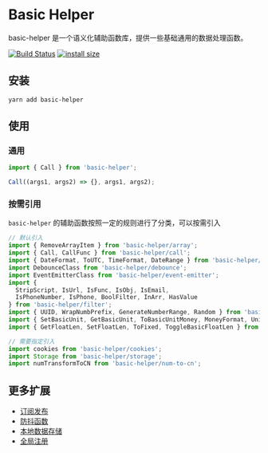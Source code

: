 # Basic Helper

basic-helper 是一个语义化辅助函数库，提供一些基础通用的数据处理函数。

[![Build Status](https://travis-ci.com/SANGET/basic-helper-js.svg?branch=master)](https://travis-ci.com/SANGET/basic-helper-js)
[![install size](https://packagephobia.now.sh/badge?p=basic-helper)](https://packagephobia.now.sh/result?p=basic-helper)

## 安装

```shell
yarn add basic-helper
```

## 使用

### 通用

```js
import { Call } from 'basic-helper';

Call((args1, args2) => {}, args1, args2);
```

### 按需引用

`basic-helper` 的辅助函数按照一定的规则进行了分类，可以按需引入

```js
// 默认引入
import { RemoveArrayItem } from 'basic-helper/array';
import { Call, CallFunc } from 'basic-helper/call';
import { DateFormat, ToUTC, TimeFormat, DateRange } from 'basic-helper/datetime-helper';
import DebounceClass from 'basic-helper/debounce';
import EventEmitterClass from 'basic-helper/event-emitter';
import { 
  StripScript, IsUrl, IsFunc, IsObj, IsEmail,
  IsPhoneNumber, IsPhone, BoolFilter, InArr, HasValue
} from 'basic-helper/filter';
import { UUID, WrapNumbPrefix, GenerateNumberRange, Random } from 'basic-helper/generation';
import { SetBasicUnit, GetBasicUnit, ToBasicUnitMoney, MoneyFormat, UnitFormat } from 'basic-helper/money';
import { GetFloatLen, SetFloatLen, ToFixed, ToggleBasicFloatLen } from 'basic-helper/number';

// 需要指定引入
import cookies from 'basic-helper/cookies';
import Storage from 'basic-helper/storage';
import numTransformToCN from 'basic-helper/num-to-cn';
```

## 更多扩展

- [订阅发布](./docs/event.md)
- [防抖函数](./docs/debounce.md)
- [本地数据存储](./docs/storage.md)
- [全局注册](./docs/registe.md)